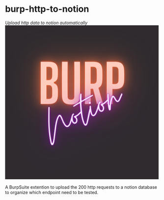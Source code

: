 burp-http-to-notion
====
*Upload http data to notion automatically*
![burp-http-to-notion](https://raw.githubusercontent.com/p4p1/burp-http-to-notion/main/assets/logo.png)

A BurpSuite extention to upload the 200 http requests to a notion database to
organize which endpoint need to be tested.
